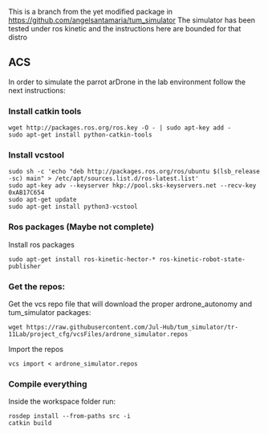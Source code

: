 This is a branch from the yet modified package in https://github.com/angelsantamaria/tum_simulator
The simulator has been tested under ros kinetic and the instructions here are bounded for that distro

## ACS
In order to simulate the parrot arDrone in the lab environment follow the next instructions:

### Install catkin tools

    wget http://packages.ros.org/ros.key -O - | sudo apt-key add -
    sudo apt-get install python-catkin-tools

### Install vcstool

    sudo sh -c 'echo "deb http://packages.ros.org/ros/ubuntu $(lsb_release -sc) main" > /etc/apt/sources.list.d/ros-latest.list'
    sudo apt-key adv --keyserver hkp://pool.sks-keyservers.net --recv-key 0xAB17C654
    sudo apt-get update
    sudo apt-get install python3-vcstool

### Ros packages (Maybe not complete)
Install ros packages

    sudo apt-get install ros-kinetic-hector-* ros-kinetic-robot-state-publisher 


### Get the repos:

Get the vcs repo file that will download the proper ardrone_autonomy and tum_simulator packages:

    wget https://raw.githubusercontent.com/Jul-Hub/tum_simulator/tr-11Lab/project_cfg/vcsFiles/ardrone_simulator.repos

Import the repos

    vcs import < ardrone_simulator.repos

### Compile everything

Inside the workspace folder run:

    rosdep install --from-paths src -i
    catkin build
